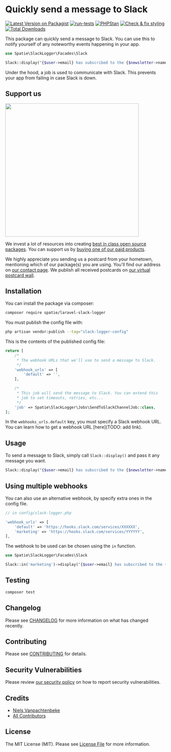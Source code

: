 # Quickly send a message to Slack

[![Latest Version on Packagist](https://img.shields.io/packagist/v/spatie/laravel-slack-logger.svg?style=flat-square)](https://packagist.org/packages/spatie/laravel-slack-logger)
[![run-tests](https://github.com/spatie/laravel-slack-logger/actions/workflows/run-tests.yml/badge.svg)](https://github.com/spatie/laravel-slack-logger/actions/workflows/run-tests.yml)
[![PHPStan](https://github.com/spatie/laravel-slack-logger/actions/workflows/phpstan.yml/badge.svg)](https://github.com/spatie/laravel-slack-logger/actions/workflows/phpstan.yml)
[![Check & fix styling](https://github.com/spatie/laravel-slack-logger/actions/workflows/php-cs-fixer.yml/badge.svg)](https://github.com/spatie/laravel-slack-logger/actions/workflows/php-cs-fixer.yml)
[![Total Downloads](https://img.shields.io/packagist/dt/spatie/laravel-slack-logger.svg?style=flat-square)](https://packagist.org/packages/spatie/laravel-slack-logger)

This package can quickly send a message to Slack. You can use this to notify yourself of any noteworthy events happening in your app.

```php
use Spatie\SlackLogger\Facades\Slack

Slack::display("{$user->email} has subscribed to the {$newsletter->name} newsletter!");
```

Under the hood, a job is used to communicate with Slack. This prevents your app from failing in case Slack is down.

## Support us

[<img src="https://github-ads.s3.eu-central-1.amazonaws.com/laravel-slack-logger.jpg?t=1" width="419px" />](https://spatie.be/github-ad-click/laravel-slack-logger)

We invest a lot of resources into creating [best in class open source packages](https://spatie.be/open-source). You can support us by [buying one of our paid products](https://spatie.be/open-source/support-us).

We highly appreciate you sending us a postcard from your hometown, mentioning which of our package(s) you are using. You'll find our address on [our contact page](https://spatie.be/about-us). We publish all received postcards on [our virtual postcard wall](https://spatie.be/open-source/postcards).

## Installation

You can install the package via composer:

```bash
composer require spatie/laravel-slack-logger
```

You must publish the config file with:

```bash
php artisan vendor:publish --tag="slack-logger-config"
```

This is the contents of the published config file:

```php
return [
    /*
     * The webhook URLs that we'll use to send a message to Slack.
     */
    'webhook_urls' => [
        'default' => '',
    ],

    /*
     * This job will send the message to Slack. You can extend this
     * job to set timeouts, retries, etc...
     */
    'job' => Spatie\SlackLogger\Jobs\SendToSlackChannelJob::class,
];
```

In the `webhooks_urls.default` key, you must specify a Slack webhook URL. You can learn how to get a webhook URL [here](TODO: add link).

## Usage

To send a message to Slack, simply call `Slack::display()` and pass it any message you want.

```php
Slack::display("{$user->email} has subscribed to the {$newsletter->name} newsletter!");
```

## Using multiple webhooks

You can also use an alternative webhook, by specify extra ones in the config file.

```php
// in config/slack-logger.php

'webhook_urls' => [
    'default' => 'https://hooks.slack.com/services/XXXXXX',
    'marketing' => 'https://hooks.slack.com/services/YYYYYY',
],
```

The webhook to be used can be chosen using the `in` function.

```php
use Spatie\SlackLogger\Facades\Slack

Slack::in('marketing')->display("{$user->email} has subscribed to the {$newsletter->name} newsletter!");
```

## Testing

```bash
composer test
```

## Changelog

Please see [CHANGELOG](CHANGELOG.md) for more information on what has changed recently.

## Contributing

Please see [CONTRIBUTING](.github/CONTRIBUTING.md) for details.

## Security Vulnerabilities

Please review [our security policy](../../security/policy) on how to report security vulnerabilities.

## Credits

- [Niels Vanpachtenbeke](https://github.com/Nielsvanpach)
- [All Contributors](../../contributors)

## License

The MIT License (MIT). Please see [License File](LICENSE.md) for more information.
